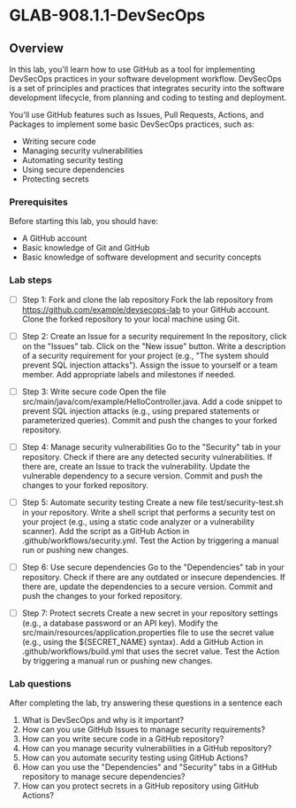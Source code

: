 # GLAB-908.1.1-DevSecOps

## Overview
In this lab, you'll learn how to use GitHub as a tool for implementing DevSecOps practices in your software development workflow. DevSecOps is a set of principles and practices that integrates security into the software development lifecycle, from planning and coding to testing and deployment.

You'll use GitHub features such as Issues, Pull Requests, Actions, and Packages to implement some basic DevSecOps practices, such as:

- Writing secure code
- Managing security vulnerabilities
- Automating security testing
- Using secure dependencies
- Protecting secrets

### Prerequisites
Before starting this lab, you should have:

- A GitHub account
- Basic knowledge of Git and GitHub
- Basic knowledge of software development and security concepts

### Lab steps

- [ ] Step 1: Fork and clone the lab repository
  Fork the lab repository from https://github.com/example/devsecops-lab to your GitHub account.
  Clone the forked repository to your local machine using Git.
  
- [ ] Step 2: Create an Issue for a security requirement
  In the repository, click on the "Issues" tab.
  Click on the "New issue" button.
  Write a description of a security requirement for your project (e.g., "The system should prevent SQL injection attacks").
  Assign the issue to yourself or a team member.
  Add appropriate labels and milestones if needed.
  
- [ ] Step 3: Write secure code
  Open the file src/main/java/com/example/HelloController.java.
  Add a code snippet to prevent SQL injection attacks (e.g., using prepared statements or parameterized queries).
  Commit and push the changes to your forked repository.
  
- [ ] Step 4: Manage security vulnerabilities
  Go to the "Security" tab in your repository.
  Check if there are any detected security vulnerabilities.
  If there are, create an Issue to track the vulnerability.
  Update the vulnerable dependency to a secure version.
  Commit and push the changes to your forked repository.
  
- [ ] Step 5: Automate security testing
  Create a new file test/security-test.sh in your repository.
  Write a shell script that performs a security test on your project (e.g., using a static code analyzer or a vulnerability scanner).
  Add the script as a GitHub Action in .github/workflows/security.yml.
  Test the Action by triggering a manual run or pushing new changes.
  
- [ ] Step 6: Use secure dependencies
  Go to the "Dependencies" tab in your repository.
  Check if there are any outdated or insecure dependencies.
  If there are, update the dependencies to a secure version.
  Commit and push the changes to your forked repository.
  
- [ ] Step 7: Protect secrets
  Create a new secret in your repository settings (e.g., a database password or an API key).
  Modify the src/main/resources/application.properties file to use the secret value (e.g., using the ${SECRET_NAME} syntax).
  Add a GitHub Action in .github/workflows/build.yml that uses the secret value.
  Test the Action by triggering a manual run or pushing new changes.
  
### Lab questions
After completing the lab, try answering these questions in a sentence each

1. What is DevSecOps and why is it important?
2. How can you use GitHub Issues to manage security requirements?
3. How can you write secure code in a GitHub repository?
4. How can you manage security vulnerabilities in a GitHub repository?
5. How can you automate security testing using GitHub Actions?
6. How can you use the "Dependencies" and "Security" tabs in a GitHub repository to manage secure dependencies?
7. How can you protect secrets in a GitHub repository using GitHub Actions?
